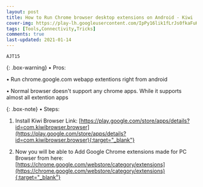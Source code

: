 ```yaml
---
layout: post
title: How to Run Chrome browser desktop extensions on Android - Kiwi
cover-img: https://play-lh.googleusercontent.com/IpPy16lik1fLrJs0fkaFuKrUm6Hw9Q3KDa2gLbewoze0Ko39gEIOyDECYOZBFJLHGeo=w2400
tags: [Tools,Connectivity,Tricks]
comments: true
last-updated: 2021-01-14
---
```


``AJT15``

{: .box-warning}
• Pros:

• Run chrome.google.com webapp extentions right from android

• Normal browser doesn't support any chrome apps. While it supports almost all extention apps

{: .box-note}
• Steps:

1. Install Kiwi Browser
   Link: [https://play.google.com/store/apps/details?id=com.kiwibrowser.browser](https://play.google.com/store/apps/details?id=com.kiwibrowser.browser){:target="_blank"}

2. Now you will be able to Add Google Chrome extensions made for PC Browser from here: [https://chrome.google.com/webstore/category/extensions](https://chrome.google.com/webstore/category/extensions){:target="_blank"}
